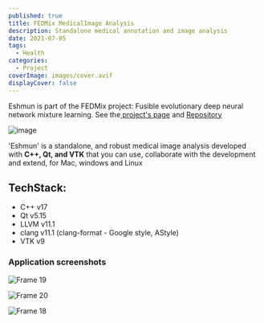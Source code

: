 ```yaml
---
published: true
title: FEDMix MedicalImage Analysis
description: Standalone medical annotation and image analysis
date: 2021-07-05
tags:
  - Health
categories:
  - Project
coverImage: images/cover.avif
displayCover: false
---
```


Eshmun is part of the FEDMix project: Fusible evolutionary deep neural network mixture learning. See the[ project's page](https://www.esciencecenter.nl/projects/fedmix/)   and [Repository](https://github.com/FEDMix/eshmun)

![image](https://user-images.githubusercontent.com/4195550/123606584-53f20600-d7fd-11eb-8a19-b34b459d00ef.png)

'Eshmun' is a standalone, and robust medical image analysis developed with **C++, Qt, and VTK** that you can use, collaborate with the development and extend, for Mac, windows and Linux

## TechStack:
*   C++ v17
*   Qt v5.15
*   LLVM v11.1
*   clang v11.1 (clang-format - Google style, AStyle)
*   VTK v9
### Application screenshots

![Frame 19](https://user-images.githubusercontent.com/4195550/124458114-e742b280-dd8c-11eb-8596-98f3381b4b8e.jpg)

![Frame 20](https://user-images.githubusercontent.com/4195550/124458116-e7db4900-dd8c-11eb-93e1-e3d9369b056e.jpg)

![Frame 18](https://user-images.githubusercontent.com/4195550/124458111-e6118580-dd8c-11eb-98c0-a1300aa6865e.jpg)



